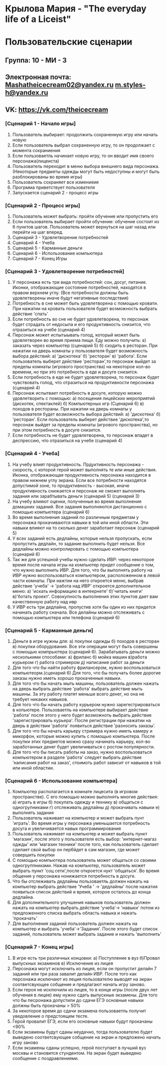 # Крылова Мария - "The everyday life of a Liceist"
# Пользовательские сценарии 

## Группа: 10 - МИ - 3
## Электронная почта: Mashatheicecream02@yandex.ru   m.styles-h@yandex.ru
## VK: https://vk.com/theicecream


### [Сценарий 1 - Начало игры]

1. Пользователь выбирает: продолжить сохраненную игру или начать новую
2. Если пользователь выбрал сохраненную игру, то он продолжает с момента сохраниения
3. Если пользоваетль начинает новую игру, то он вводит имя своего персонажа(лицеиста)
4. Пользователь переходит в меню выбора внешнего вида персонажа. (Некоторые предметы одежды могут быть недоступны и могут быть        разблокированы во время игры)
5. Пользователь сохраняет все измениеия 
6. Прогрмма приветствует пользователя
7. Запускается сценарий 2 - процесс игры 

### [Сценарий 2 - Процесс игры]

1. Пользователь может выбрать: пройти обучение или пропустить его 
2. Если пользователь выбирает пройти обучение: обучение состоит из 6 пунктов шагов. Пользователь может вернуться на шаг назад или перейти на шаг вперед. 
3. Сценарий 3 - Удовлетворение потребностей 
4. Сценарий 4 - Учеба
5. Сценарий 5 - Карманные деньги
6. Сценарий 6 - Использование компьютера 
7. Сценарий 7 - Конец Игры

### [Сценарий 3 - Удовлетворение потребностей]

1. У персонажа есть три вида потребностей: сон, досуг, питание. Иконки, отображающие состояние потребностей, находятся в правом верхнем углу. (Все потребности должны быть удовлетворены иначе будут негативные последствия)
2. Потребность в сне может быть удовлетворена с помощью кровати. При нажатии на кровать пользователя будет возможность выбрать действие 'спать' 
3. Если потребность во сне не будет удовлетворена, то персонаж будет страдать от недосыпа и его продуктивность снизится, что отразиться на учебе (сценарий 4)
4. Персонаж может испытыывать голод, который может быть удовлетворен во время приема пищи. Еду можно получить: а) заказать через компьютер (сценарий 5) б) сходить в ресторан. При нажатии на дверь комнаты у пользователя будет возможность выбора действий: a) 'дискотека' б)  'ресторан' в) 'работа'. Если пользователь выберет действие 'ресторан',то персонаж выйдет за пределы комнаты (игрового пространства) на некоторое кол-во времени, но при это потребность в еде и досуге снизится.
5. Если потребность в еде не будет удовлетворена, то персонаж будет чувствовать голод, что отразиться на продуктивности персонажа (сценарий 4)
6. Персонаж испытвает потребность в досуге, которую можно удовлетворить с помощью: а) посещения лицейских мероприятий (дискотек, спектаклей) б) Компьютерных игр (Сценарий 6) в) походов в рестораны.  При нажатии на дверь комнаты у пользователя будет возможность выбора действий: a) 'дискотека' б) 'ресторан'. Если пользователь выберет действие 'дискотека',то персонаж выйдет за пределы комнаты (игрового пространства), но при этом потребность в досуге снизится.
7. Если потребность не будет удовлетворена, то персонаж впадет в деспрессию, что отразиться на учебе (сценарий 4)

### [Сценарий 4 - Учеба]

1. На учебу влият продуктивность. Прдуктивность персонажа - скорость, c которой герой может выполнять те или иные действия. Иконка, отображающая продуктивность персонажа находится в правом нижнем углу экрана. Если все потребности находятся допустимой зоне, то продуктивность - высокая, иначе продуктивность снижается и персонаж не сможет выполнять задания или зарабтывать деньги (сценарий 5) (сценарий 3)
2. На учебу влияют оценки, полученные во время выполнения домашних заданий. Все задания выполняются дистанционно с помощью компьютера (сценарий 6)
3. Во время выполнения заданий по различным предметам у персонажа прокачиваются навыки в той или иной области. Эти навыки влияют на то сколько денег заработает персонаж (сценарий 5)
4. У всех заданий есть дедлайны, которые нельзя пропускать, если пропустить дедлайн, то задание выполнить будет нельзя. Все дедлайны можно контролировать с помощью компьютера (сценарий 6)
5. Так же для успешной учебы нужно сделать ИВР: через некоторое время после начала игры на компьютер придет сообщение о том, что нужно выполнить ИВР. Для того, что бы выполнять работу на ИВР нужно воспользоваться компьютером, расположенном в левой части комнаты. При нажтии на него откроется меню, выбрав действие 'учеба' -> 'работа над ИВР' откроется дополнительное меню: а) 'искать информацию в интеернете' б)'читать книги' в)'ботать проект'. Cовокупность выполнения этих пунктов дает вам качественную работу над ивр  
6. У ИВР есть три дедлайна, пропустив хотя бы один из них придется начинать работу сначала. Все делайны можно отслеживать с помощью компьютера или телефона (сценарий 6)

### [Сценарий 5 - Карманные деньги]

1. Деньги в игре нужны для: a) покупки одежды б) походов в ресторан в) покупки оборудования. Все эти операции могут быть совершены с помощью компрьютера (сценарий 6). Зарабатывать деньги можно несколькими способами: а) фриланс б) мойка машин в)работа курьером г) работа стримером  д) написание работ за деньги
2. Для того что бы найти работу фрилансером, нужно воспользоваться компьютеорм.(сценарий 6) Для того, что бы получать более дорогие заказы нужно иметь хорошо прокаченные навыки.
3. Для того что бы начать мыть машины, пользователь должен нажать на дверь выбрать действие 'работа' выбрать действие мыть машины. За эту работу платят меньше всего денег, но она не требует никаких навыков.
4. Для того что бы начать работу курьером нужно зарегестрироваться в копьютере. Пользоваетль на компьютере выбирает действие 'работа' после этого у него будет возможноть выбрать действие 'зарегистрировать курьера'. После регистрации при нажатии на дверь в действии 'работа' появиться действие 'разносить заказы'.
5. Для того что бы начать карьеру стримера нужно иметь камеру и микорфон, которые можно купить с помощью компьютера. После покупки этих предметов можно сразу начинать карьеру, кол-во заработанных денег будет увеличиваться с ростом популярности.
6. Для того что бы писать работы на заказ, нужно воспользоваться компьютером в разделе 'работа' следует выбрать действие 'написания работ на заказ', стоимоть работ зависит от навыков в той или иной областии.

### [Сценарий 6 - Использование компьютера]

1. Компьютер располагается в комнате лицесита (в игровом пространстве). С его помощью можно выполнять многие действия: a) играть в игры б) покупать одежду и технику в) общаться с одногрупниками г) отслеживать дедлайны д) прокачивать навыки е) выполнять задания
2. Пользователь наживает на компьютер и может выбрать пунт 'играть'. Во время игры у персонажа уменьшается потребность досуга и увеличивается навык программирования
3. Пользователь нажимает на компьютер и может выбрать пункт 'магазин', после этого у пользователя есть выбор: 'интернет-магаз оджды' или 'магазин техники' после того, как пользователь сделает сделает свой выбор он пер6йдет в сам магазин, где может совершить покупки
4. C помощью компьютера пользователь может общаться со своими одногруппниками. Нажав на компьютер, пользователь может выбрать пункт 'соц сети',после откроется нукт 'общаться'. Во время общения у персонажа нонижается потребность в досуге.
5. Что бы отслеживать дедлайны пользоваетль должен нажать на компьютер выбрать действие 'Учеба ' -> 'дедлайны' после нажатия появиться список действий и время, которое осталось до конца дедлайна. 
6. Для дополнительного улучшения навыков пользователь должен нажать на компьютер выбрать действие 'учеба'-> 'навыки' потом из предложенного списка выбрать область навыка и нажать 'прокачать'
7. Для выполнения заданий пользователь должен нажать на компьютер и выбрать 'учеба'->'Задания'. После этого будет список заданий, пользователь может выбрать задание и нажать 'выполнить'

### [Сценарий 7 - Конец игры]

1. В игре есть три различных концовки: a) Поступление в вуз б)Провал выпускных экзаменов в) Исключение из лицея
2. Персонажа могут исключить из лицея, если он пропустит делайн 7 заданий или три раза завалит делайн ИВР. После того как персонажа исключают из леция пользователю выводят на экран соответсвующее собщение и предлагают начать игру заново.
3. Если героя не исключили из лицея, то в конце игры (после двух лет обучения в лицее) ему нужно сдать выпускные экзамены. Для того что бы песронажа допустили до сдачи ЕГЭ основные навыки должны быть прокачаны > 50%
4. За некоторое время до сдачи экзамена пользоваетль получит уведовление о предстоящем тесте.
5. Герой провалит ЕГЭ, если его основные навыки будут прокачаны <90%
6. Если экзамены будут сданы неудачно, тогда пользователю будет выведено соответсвующее собщение на экран и предложено начать игру заново
7. Если экзамены сданы успешно, герой поступает в лучший вуз москвы и становится стундентом. На экран будет выведено сообщение с поздравлениями.
